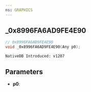 ```yaml
---
ns: GRAPHICS
---
```

## _0x8996FA6AD9FE4E90

```c
// 0x8996FA6AD9FE4E90
void _0x8996FA6AD9FE4E90(Any p0);
```

```
NativeDB Introduced: v1207
```

## Parameters
* **p0**:
